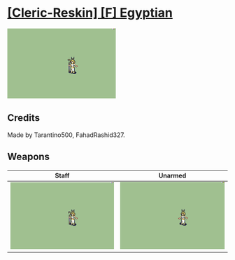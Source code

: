 # [\[Cleric-Reskin\] \[F\] Egyptian](./)
 

<img src="./7.%20Staff/Staff_000.png" alt="[Cleric-Reskin] [F] Egyptian standing" />

## Credits

Made by Tarantino500, FahadRashid327.

## Weapons
 

|Staff |Unarmed |
|  :---: | :---: |
| <img alt="Staff animation" src="./7.%20Staff/Staff.gif" /> | <img alt="Unarmed animation" src="./8.%20Unarmed/Unarmed.gif" /> |
